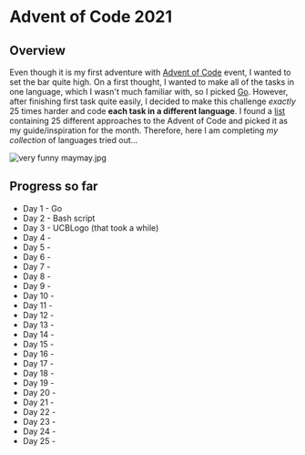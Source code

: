 # Advent of Code 2021
## Overview
Even though it is my first adventure with [Advent of Code](https://adventofcode.com/) event, I wanted to set the bar quite high. On a first thought, I wanted to make all of the tasks in one language, which I wasn't much familiar with, so I picked [Go](https://go.dev/). However, after finishing first task quite easily, I decided to make this challenge *exactly* 25 times harder and code **each task in a different language**. I found a [list](https://www.benkraft.org/2017/12/26/advent-of-code/) containing 25 different approaches to the Advent of Code and picked it as my guide/inspiration for the month. Therefore, here I am completing *my collection* of languages tried out...

![very funny maymay.jpg](https://pics.me.me/this-will-make-a-fine-addition-to-my-collection-when-60167180.png)

## Progress so far
* Day 1 - Go
* Day 2 - Bash script
* Day 3 - UCBLogo (that took a while)
* Day 4 -
* Day 5 -
* Day 6 -
* Day 7 -
* Day 8 -
* Day 9 -
* Day 10 -
* Day 11 -
* Day 12 -
* Day 13 -
* Day 14 -
* Day 15 -
* Day 16 -
* Day 17 -
* Day 18 -
* Day 19 -
* Day 20 -
* Day 21 -
* Day 22 -
* Day 23 -
* Day 24 -
* Day 25 -